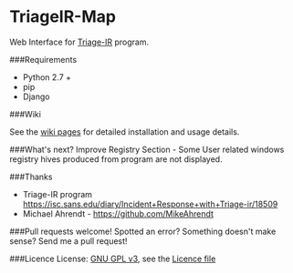 # TriageIR-Map
Web Interface for [Triage-IR]( https://isc.sans.edu/diary/Incident+Response+with+Triage-ir/18509) program.

###Requirements
* Python 2.7 +
* pip
* Django
 
###Wiki

See the [wiki pages](https://github.com/efstratios/TriageIR-Map/wiki) for detailed installation and usage details.


###What's next?
Improve Registry Section - Some User related windows registry hives produced from program are not displayed. 

###Thanks
* Triage-IR program https://isc.sans.edu/diary/Incident+Response+with+Triage-ir/18509
* Michael Ahrendt - https://github.com/MikeAhrendt


###Pull requests welcome!
Spotted an error? Something doesn't make sense? Send me a pull request!
          
###Licence
License: [GNU GPL v3](https://www.gnu.org/licenses/gpl-3.0.en.html), see the [Licence file](https://github.com/efstratios/TriageIR-Map/blob/master/LICENSE)
